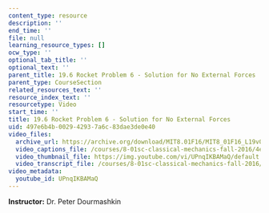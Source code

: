 ```yaml
---
content_type: resource
description: ''
end_time: ''
file: null
learning_resource_types: []
ocw_type: ''
optional_tab_title: ''
optional_text: ''
parent_title: 19.6 Rocket Problem 6 - Solution for No External Forces
parent_type: CourseSection
related_resources_text: ''
resource_index_text: ''
resourcetype: Video
start_time: ''
title: 19.6 Rocket Problem 6 - Solution for No External Forces
uid: 497e6b4b-0029-4293-7a6c-83dae3de0e40
video_files:
  archive_url: https://archive.org/download/MIT8.01F16/MIT8_01F16_L19v06_360p.mp4
  video_captions_file: /courses/8-01sc-classical-mechanics-fall-2016/4ea324974f3d5912813df216b82550e0_UPnqIKBAMaQ.vtt
  video_thumbnail_file: https://img.youtube.com/vi/UPnqIKBAMaQ/default.jpg
  video_transcript_file: /courses/8-01sc-classical-mechanics-fall-2016/b3ef5882b548284babb9b01da66ec401_UPnqIKBAMaQ.pdf
video_metadata:
  youtube_id: UPnqIKBAMaQ
---
```


**Instructor:** Dr. Peter Dourmashkin

